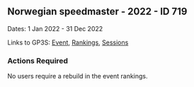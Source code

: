 ## Norwegian speedmaster - 2022 - ID 719

Dates: 1 Jan 2022 - 31 Dec 2022

Links to GP3S: [Event](https://www.gps-speedsurfing.com/default.aspx?mnu=event&val=719), [Rankings](https://www.gps-speedsurfing.com/default.aspx?mnu=eventranking&val=719), [Sessions](https://www.gps-speedsurfing.com/default.aspx?mnu=eventsessions&val=719)

### Actions Required

No users require a rebuild in the event rankings.

